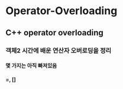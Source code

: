 # Operator-Overloading
## C++ operator overloading
### 객체2 시간에 배운 연산자 오버로딩을 정리
#### 몇 가지는 아직 빠져있음
#### =, []
